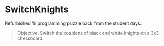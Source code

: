 # SwitchKnights

Refurbished 'lil programming puzzle back from the student days.

> Objective: Switch the positions of black and white knights on a 3x3 chessboard.
